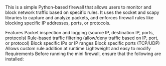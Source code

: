 This is a simple Python-based firewall that allows users to monitor and block network traffic based on specific rules. It uses the socket and scapy libraries to capture and analyze packets, and enforces firewall rules like blocking specific IP addresses, ports, or protocols.

Features
Packet inspection and logging (source IP, destination IP, ports, protocols)
Rule-based traffic filtering (allow/deny traffic based on IP, port, or protocol)
Block specific IPs or IP ranges
Block specific ports (TCP/UDP)
Allows custom rule addition at runtime
Lightweight and easy to modify
Requirements
Before running the mini firewall, ensure that the following are installed:

